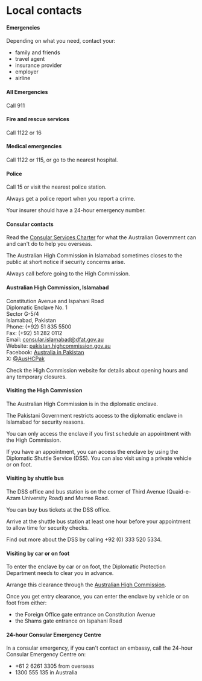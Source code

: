 # Local contacts

#### Emergencies

Depending on what you need, contact your:

* family and friends
* travel agent
* insurance provider
* employer
* airline

#### All Emergencies

Call 911

#### Fire and rescue services

Call 1122 or 16

#### Medical emergencies

Call 1122 or 115, or go to the nearest hospital.

#### Police

Call 15 or visit the nearest police station.

Always get a police report when you report a crime.

Your insurer should have a 24-hour emergency number.

#### Consular contacts

Read the [Consular Services Charter](/node/46) for what the Australian Government can and can't do to help you overseas.

The Australian High Commission in Islamabad sometimes closes to the public at short notice if security concerns arise.

Always call before going to the High Commission.

#### Australian High Commission, Islamabad

Constitution Avenue and Ispahani Road  
Diplomatic Enclave No. 1  
Sector G-5/4  
Islamabad, Pakistan  
Phone: (+92) 51 835 5500  
Fax: (+92) 51 282 0112  
Email: [consular.islamabad@dfat.gov.au](mailto:consular.islamabad@dfat.gov.au)  
Website: [pakistan.highcommission.gov.au](http://pakistan.highcommission.gov.au/islm/home.html)  
Facebook: [Australia in Pakistan](https://www.facebook.com/AustraliainPakistan)  
X: [@AusHCPak](https://twitter.com/AusHCPak)

Check the High Commission website for details about opening hours and any temporary closures.

#### Visiting the High Commission

The Australian High Commission is in the diplomatic enclave.

The Pakistani Government restricts access to the diplomatic enclave in Islamabad for security reasons.

You can only access the enclave if you first schedule an appointment with the High Commission.

If you have an appointment, you can access the enclave by using the Diplomatic Shuttle Service (DSS). You can also visit using a private vehicle or on foot.

#### Visiting by shuttle bus

The DSS office and bus station is on the corner of Third Avenue (Quaid-e-Azam University Road) and Murree Road.

You can buy bus tickets at the DSS office.

Arrive at the shuttle bus station at least one hour before your appointment to allow time for security checks.

Find out more about the DSS by calling +92 (0) 333 520 5334.

#### Visiting by car or on foot

To enter the enclave by car or on foot, the Diplomatic Protection Department needs to clear you in advance.

Arrange this clearance through the [Australian High Commission](http://pakistan.highcommission.gov.au/islm/aboutus.html).

Once you get entry clearance, you can enter the enclave by vehicle or on foot from either:

* the Foreign Office gate entrance on Constitution Avenue
* the Shams gate entrance on Ispahani Road

#### 24-hour Consular Emergency Centre

In a consular emergency, if you can't contact an embassy, call the 24-hour Consular Emergency Centre on:

* +61 2 6261 3305 from overseas
* 1300 555 135 in Australia